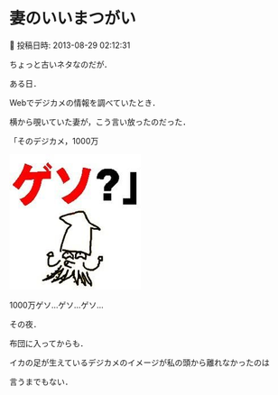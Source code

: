 # 妻のいいまつがい

📅 投稿日時: 2013-08-29 02:12:31

ちょっと古いネタなのだが．





ある日．


Webでデジカメの情報を調べていたとき．


横から覗いていた妻が，こう言い放ったのだった．





「そのデジカメ，1000万　




![979affd472e77063d569055140a2547d.jpg](images/979affd472e77063d569055140a2547d.jpg)







1000万ゲソ…ゲソ…ゲソ…





その夜．


布団に入ってからも．


イカの足が生えているデジカメのイメージが私の頭から離れなかったのは


言うまでもない．
